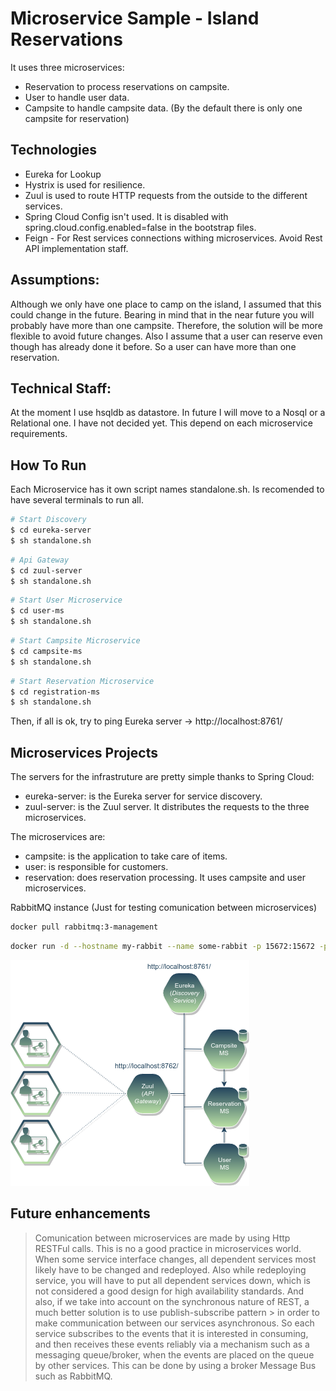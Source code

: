 Microservice Sample - Island Reservations
==============

It uses three microservices:
- Reservation to process reservations on campsite.
- User to handle user data.
- Campsite to handle campsite data. (By the default there is only one campsite for reservation)

Technologies
------------

- Eureka for Lookup
- Hystrix is used for resilience.
- Zuul is used to route HTTP requests from the outside to the
  different services.
- Spring Cloud Config isn't used. It is disabled with
  spring.cloud.config.enabled=false in the bootstrap files.
- Feign - For Rest services connections withing microservices. Avoid Rest API implementation staff.

Assumptions:
------------
Although we only have one place to camp on the island, I assumed that this could change in the future. Bearing in mind that in the near future you will probably have more than one campsite. Therefore, the solution will be more flexible to avoid future changes.
Also I assume that a user can reserve even though has already done it before. So a user can have more than one reservation.

Technical Staff:
------------

At the moment I use hsqldb as datastore. In future I will move to a Nosql or a Relational one. I have not decided yet. This depend on each microservice requirements.

How To Run
----------
Each Microservice has it own script names standalone.sh. Is recomended to have several terminals to run all.
```sh
# Start Discovery
$ cd eureka-server
$ sh standalone.sh
```
```sh
# Api Gateway
$ cd zuul-server
$ sh standalone.sh
```
```sh
# Start User Microservice
$ cd user-ms
$ sh standalone.sh
```
```sh
# Start Campsite Microservice
$ cd campsite-ms
$ sh standalone.sh
```
```sh
# Start Reservation Microservice
$ cd registration-ms
$ sh standalone.sh
```

Then, if all is ok, try to ping Eureka server -> http://localhost:8761/

Microservices Projects
-------------------

The servers for the infrastruture are pretty simple thanks to Spring Cloud:

- eureka-server: is the Eureka server for service discovery.
- zuul-server: is the Zuul server. It distributes the requests to the three microservices.

The microservices are: 
- campsite: is the application to take care of items.
- user: is responsible for customers.
- reservation: does reservation processing. It uses campsite and user microservices.


RabbitMQ instance (Just for testing comunication between microservices)

```sh
docker pull rabbitmq:3-management
```
```sh
docker run -d --hostname my-rabbit --name some-rabbit -p 15672:15672 -p 5672:5672 rabbitmq:3-management
```



![Microservices](https://raw.githubusercontent.com/aiellomau/improve-microservice-sample/master/docs/Reservation%20Island%20-%20Microservices.png)

Future enhancements
-------------------
> Comunication between microservices are made by using Http RESTFul calls. This is no a good practice in microservices world.
> When some service interface changes, all dependent services most likely have to be changed and redeployed. Also while
> redeploying service, you will have to put all dependent services down, which is not considered a good design for high
> availability standards.
> And also, if we take into account on the synchronous nature of REST, a much better solution is to use publish-subscribe pattern > in order to make communication between our services asynchronous.
> So each service subscribes to the events that it is interested in consuming, and then receives these events reliably via 
> a mechanism such as a messaging queue/broker, when the events are placed on the queue by other services.
> This can be done by using a broker Message Bus such as RabbitMQ. 

